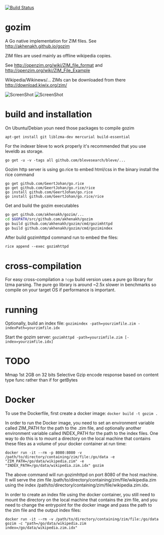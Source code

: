 [![Build Status](https://travis-ci.org/akhenakh/gozim.svg?branch=master)](https://travis-ci.org/akhenakh/gozim)

gozim
=====

A Go native implementation for ZIM files. See http://akhenakh.github.io/gozim

ZIM files are used mainly as offline wikipedia copies.

See http://openzim.org/wiki/ZIM_file_format and http://openzim.org/wiki/ZIM_File_Example

Wikipedia/Wikinews/... ZIMs can be downloaded from there http://download.kiwix.org/zim/

![ScreenShot](/shots/browse.jpg)
![ScreenShot](/shots/search.jpg)

build and installation
======================

On Ubuntu/Debian youn need those packages to compile gozim
```
apt-get install git liblzma-dev mercurial build-essential
```

For the indexer bleve to work properly it's recommended that you use leveldb as storage.
```
go get -u -v -tags all github.com/blevesearch/bleve/...
```

Gozim http server is using go.rice to embed html/css in the binary install the rice command
```
go get github.com/GeertJohan/go.rice
go get github.com/GeertJohan/go.rice/rice
go install github.com/GeertJohan/go.rice
go install github.com/GeertJohan/go.rice/rice
```

Get and build the gozim executables
```bash
go get github.com/akhenakh/gozim/...
cd $GOPATH/src/github.com/akhenakh/gozim
go build github.com/akhenakh/gozim/cmd/gozimhttpd
go build github.com/akhenakh/gozim/cmd/gozimindex
```

After build gozimhttpd command run to embed the files:
```
rice append --exec gozimhttpd
```

cross-compilation
=================

For easy cross-compilation a `!cgo` build version uses a pure go library for lzma parsing.
The pure go library is around ~2.5x slower in benchmarks so compile on your target OS if
performance is important.

running
=======

Optionally, build an index file: `gozimindex -path=yourzimfile.zim -indexPath=yourzimfile.idx`

Start the gozim server: `gozimhttpd -path=yourzimfile.zim [-index=yourzimfile.idx]`

TODO
====
Mmap 1st 2GB on 32 bits
Selective Gzip encode response based on content type
func rather than if for getBytes

Docker
======

To use the Dockerfile, first create a docker image: `docker build -t gozim .`

In order to run the Docker image, you need to set an environment variable called ZIM_PATH for the path to the .zim file, and optionally another environment variable called INDEX_PATH for the path to the index files.
One way to do this is to mount a directory on the local machine that contains these files as a volume of your docker container at run time:

`docker run -it --rm -p 8080:8080 -v /path/to/directory/containing/zim/file:/go/data -e "ZIM_PATH=/go/data/wikipedia.zim" -e "INDEX_PATH=/go/data/wikipedia.zim.idx" gozim`

The above command will run gozimhttpd on port 8080 of the host machine.  It will serve the zim file /path/to/directory/containing/zim/file/wikipedia.zim using the index /path/to/directory/containing/zim/file/wikipedia.zim.idx.

In order to create an index file using the docker container, you still need to mount the directory on the local machine that contains the zim file, and you need to change the entrypoint for the docker image and pass the path to the zim file and the output index files:

`docker run -it --rm -v /path/to/directory/containing/zim/file:/go/data gozim -c "path=/go/data/wikipedia.zim index=/go/data/wikipedia.zim.idx"`
